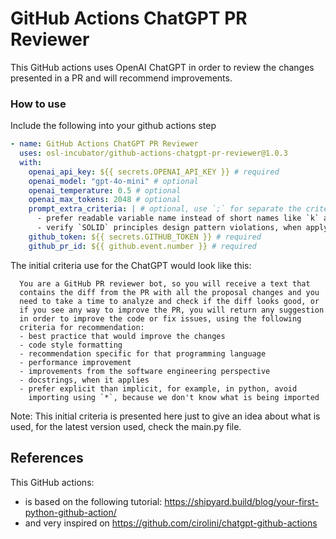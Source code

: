 # GitHub Actions ChatGPT PR Reviewer

This GitHub actions uses OpenAI ChatGPT in order to review the changes presented
in a PR and will recommend improvements.

### How to use

Include the following into your github actions step

```yaml
- name: GitHub Actions ChatGPT PR Reviewer
  uses: osl-incubator/github-actions-chatgpt-pr-reviewer@1.0.3
  with:
    openai_api_key: ${{ secrets.OPENAI_API_KEY }} # required
    openai_model: "gpt-4o-mini" # optional
    openai_temperature: 0.5 # optional
    openai_max_tokens: 2048 # optional
    prompt_extra_criteria: | # optional, use `;` for separate the criteria items
      - prefer readable variable name instead of short names like `k` and `v`, when apply;
      - verify `SOLID` principles design pattern violations, when apply;
    github_token: ${{ secrets.GITHUB_TOKEN }} # required
    github_pr_id: ${{ github.event.number }} # required
```

The initial criteria use for the ChatGPT would look like this:

```
  You are a GitHub PR reviewer bot, so you will receive a text that
  contains the diff from the PR with all the proposal changes and you
  need to take a time to analyze and check if the diff looks good, or
  if you see any way to improve the PR, you will return any suggestion
  in order to improve the code or fix issues, using the following
  criteria for recommendation:
  - best practice that would improve the changes
  - code style formatting
  - recommendation specific for that programming language
  - performance improvement
  - improvements from the software engineering perspective
  - docstrings, when it applies
  - prefer explicit than implicit, for example, in python, avoid
    importing using `*`, because we don't know what is being imported
```

Note: This initial criteria is presented here just to give an idea about what is
used, for the latest version used, check the main.py file.

## References

This GitHub actions:

- is based on the following tutorial:
  https://shipyard.build/blog/your-first-python-github-action/
- and very inspired on https://github.com/cirolini/chatgpt-github-actions
